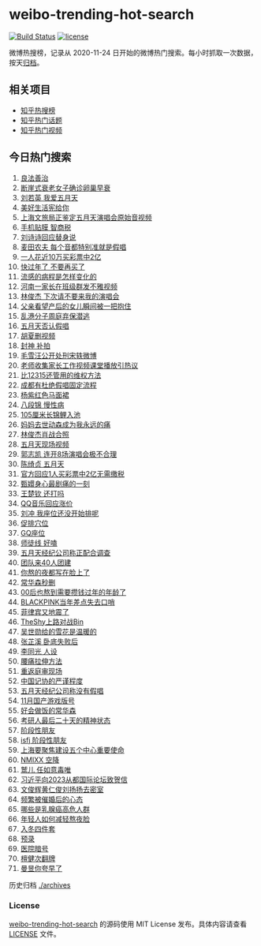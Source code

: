 # weibo-trending-hot-search

[![Build Status](https://github.com/justjavac/weibo-trending-hot-search/workflows/ci/badge.svg?branch=master)](https://github.com/justjavac/weibo-trending-hot-search/actions)
[![license](https://img.shields.io/github/license/justjavac/weibo-trending-hot-search)](https://github.com/justjavac/weibo-trending-hot-search/blob/master/LICENSE)

微博热搜榜，记录从 2020-11-24 日开始的微博热门搜索。每小时抓取一次数据，按天[归档](./archives)。

## 相关项目

- [知乎热搜榜](https://github.com/justjavac/zhihu-trending-top-search)
- [知乎热门话题](https://github.com/justjavac/zhihu-trending-hot-questions)
- [知乎热门视频](https://github.com/justjavac/zhihu-trending-hot-video)

## 今日热门搜索

<!-- BEGIN -->
<!-- 最后更新时间 Tue Dec 05 2023 06:13:44 GMT+0800 (China Standard Time) -->

1. [良法善治](https://s.weibo.com//weibo?q=%23%E8%89%AF%E6%B3%95%E5%96%84%E6%B2%BB%23&Refer=new_time)
1. [断崖式衰老女子确诊卵巢早衰](https://s.weibo.com//weibo?q=%23%E6%96%AD%E5%B4%96%E5%BC%8F%E8%A1%B0%E8%80%81%E5%A5%B3%E5%AD%90%E7%A1%AE%E8%AF%8A%E5%8D%B5%E5%B7%A2%E6%97%A9%E8%A1%B0%23&t=31&band_rank=9&Refer=top)
1. [刘若英 我爱五月天](https://s.weibo.com//weibo?q=%E5%88%98%E8%8B%A5%E8%8B%B1%20%E6%88%91%E7%88%B1%E4%BA%94%E6%9C%88%E5%A4%A9&t=31&band_rank=1&Refer=top)
1. [美好生活宪给你](https://s.weibo.com//weibo?q=%23%E7%BE%8E%E5%A5%BD%E7%94%9F%E6%B4%BB%E5%AE%AA%E7%BB%99%E4%BD%A0%23&t=31&band_rank=3&Refer=top)
1. [上海文旅局正鉴定五月天演唱会原始音视频](https://s.weibo.com//weibo?q=%23%E4%B8%8A%E6%B5%B7%E6%96%87%E6%97%85%E5%B1%80%E6%AD%A3%E9%89%B4%E5%AE%9A%E4%BA%94%E6%9C%88%E5%A4%A9%E6%BC%94%E5%94%B1%E4%BC%9A%E5%8E%9F%E5%A7%8B%E9%9F%B3%E8%A7%86%E9%A2%91%23&t=31&band_rank=12&Refer=top)
1. [手机贴膜 智商税](https://s.weibo.com//weibo?q=%E6%89%8B%E6%9C%BA%E8%B4%B4%E8%86%9C%20%E6%99%BA%E5%95%86%E7%A8%8E&t=31&band_rank=5&Refer=top)
1. [刘诗诗回应替身说](https://s.weibo.com//weibo?q=%E5%88%98%E8%AF%97%E8%AF%97%E5%9B%9E%E5%BA%94%E6%9B%BF%E8%BA%AB%E8%AF%B4&t=31&band_rank=6&Refer=top)
1. [麦田农夫 每个音都特别准就是假唱](https://s.weibo.com//weibo?q=%E9%BA%A6%E7%94%B0%E5%86%9C%E5%A4%AB%20%E6%AF%8F%E4%B8%AA%E9%9F%B3%E9%83%BD%E7%89%B9%E5%88%AB%E5%87%86%E5%B0%B1%E6%98%AF%E5%81%87%E5%94%B1&t=31&band_rank=16&Refer=top)
1. [一人花近10万买彩票中2亿](https://s.weibo.com//weibo?q=%23%E4%B8%80%E4%BA%BA%E8%8A%B1%E8%BF%9110%E4%B8%87%E4%B9%B0%E5%BD%A9%E7%A5%A8%E4%B8%AD2%E4%BA%BF%23&t=31&band_rank=7&Refer=top)
1. [快过年了 不要再买了](https://s.weibo.com//weibo?q=%E5%BF%AB%E8%BF%87%E5%B9%B4%E4%BA%86%20%E4%B8%8D%E8%A6%81%E5%86%8D%E4%B9%B0%E4%BA%86&t=31&band_rank=2&Refer=top)
1. [流感的病程是怎样变化的](https://s.weibo.com//weibo?q=%23%E6%B5%81%E6%84%9F%E7%9A%84%E7%97%85%E7%A8%8B%E6%98%AF%E6%80%8E%E6%A0%B7%E5%8F%98%E5%8C%96%E7%9A%84%23&t=31&band_rank=10&Refer=top)
1. [河南一家长在班级群发不雅视频](https://s.weibo.com//weibo?q=%23%E6%B2%B3%E5%8D%97%E4%B8%80%E5%AE%B6%E9%95%BF%E5%9C%A8%E7%8F%AD%E7%BA%A7%E7%BE%A4%E5%8F%91%E4%B8%8D%E9%9B%85%E8%A7%86%E9%A2%91%23&t=31&band_rank=19&Refer=top)
1. [林俊杰 下次请不要来我的演唱会](https://s.weibo.com//weibo?q=%E6%9E%97%E4%BF%8A%E6%9D%B0%20%E4%B8%8B%E6%AC%A1%E8%AF%B7%E4%B8%8D%E8%A6%81%E6%9D%A5%E6%88%91%E7%9A%84%E6%BC%94%E5%94%B1%E4%BC%9A&t=31&band_rank=32&Refer=top)
1. [父亲看望产后的女儿瞬间被一把抱住](https://s.weibo.com//weibo?q=%23%E7%88%B6%E4%BA%B2%E7%9C%8B%E6%9C%9B%E4%BA%A7%E5%90%8E%E7%9A%84%E5%A5%B3%E5%84%BF%E7%9E%AC%E9%97%B4%E8%A2%AB%E4%B8%80%E6%8A%8A%E6%8A%B1%E4%BD%8F%23&t=31&band_rank=29&Refer=top)
1. [乱港分子周庭弃保潜逃](https://s.weibo.com//weibo?q=%23%E4%B9%B1%E6%B8%AF%E5%88%86%E5%AD%90%E5%91%A8%E5%BA%AD%E5%BC%83%E4%BF%9D%E6%BD%9C%E9%80%83%23&t=31&band_rank=15&Refer=top)
1. [五月天否认假唱](https://s.weibo.com//weibo?q=%E4%BA%94%E6%9C%88%E5%A4%A9%E5%90%A6%E8%AE%A4%E5%81%87%E5%94%B1&t=31&band_rank=4&Refer=top)
1. [胡夏删视频](https://s.weibo.com//weibo?q=%E8%83%A1%E5%A4%8F%E5%88%A0%E8%A7%86%E9%A2%91&t=31&band_rank=11&Refer=top)
1. [封神 补拍](https://s.weibo.com//weibo?q=%E5%B0%81%E7%A5%9E%20%E8%A1%A5%E6%8B%8D&t=31&band_rank=14&Refer=top)
1. [毛雪汪公开处刑宋轶微博](https://s.weibo.com//weibo?q=%E6%AF%9B%E9%9B%AA%E6%B1%AA%E5%85%AC%E5%BC%80%E5%A4%84%E5%88%91%E5%AE%8B%E8%BD%B6%E5%BE%AE%E5%8D%9A&t=31&band_rank=21&Refer=top)
1. [老师收集家长工作视频课堂播放引热议](https://s.weibo.com//weibo?q=%23%E8%80%81%E5%B8%88%E6%94%B6%E9%9B%86%E5%AE%B6%E9%95%BF%E5%B7%A5%E4%BD%9C%E8%A7%86%E9%A2%91%E8%AF%BE%E5%A0%82%E6%92%AD%E6%94%BE%E5%BC%95%E7%83%AD%E8%AE%AE%23&t=31&band_rank=50&Refer=top)
1. [比12315还管用的维权方法](https://s.weibo.com//weibo?q=%E6%AF%9412315%E8%BF%98%E7%AE%A1%E7%94%A8%E7%9A%84%E7%BB%B4%E6%9D%83%E6%96%B9%E6%B3%95&t=31&band_rank=38&Refer=top)
1. [成都有杜绝假唱固定流程](https://s.weibo.com//weibo?q=%23%E6%88%90%E9%83%BD%E6%9C%89%E6%9D%9C%E7%BB%9D%E5%81%87%E5%94%B1%E5%9B%BA%E5%AE%9A%E6%B5%81%E7%A8%8B%23&t=31&band_rank=17&Refer=top)
1. [杨紫红色马面裙](https://s.weibo.com//weibo?q=%E6%9D%A8%E7%B4%AB%E7%BA%A2%E8%89%B2%E9%A9%AC%E9%9D%A2%E8%A3%99&t=31&band_rank=34&Refer=top)
1. [八段锦 慢性病](https://s.weibo.com//weibo?q=%E5%85%AB%E6%AE%B5%E9%94%A6%20%E6%85%A2%E6%80%A7%E7%97%85&t=31&band_rank=13&Refer=top)
1. [105厘米长锦鲤入池](https://s.weibo.com//weibo?q=%23105%E5%8E%98%E7%B1%B3%E9%95%BF%E9%94%A6%E9%B2%A4%E5%85%A5%E6%B1%A0%23&t=31&band_rank=30&Refer=top)
1. [妈妈去世动森成为我永远的痛](https://s.weibo.com//weibo?q=%E5%A6%88%E5%A6%88%E5%8E%BB%E4%B8%96%E5%8A%A8%E6%A3%AE%E6%88%90%E4%B8%BA%E6%88%91%E6%B0%B8%E8%BF%9C%E7%9A%84%E7%97%9B&t=31&band_rank=39&Refer=top)
1. [林俊杰肖战合照](https://s.weibo.com//weibo?q=%23%E6%9E%97%E4%BF%8A%E6%9D%B0%E8%82%96%E6%88%98%E5%90%88%E7%85%A7%23&t=31&band_rank=26&Refer=top)
1. [五月天现场视频](https://s.weibo.com//weibo?q=%E4%BA%94%E6%9C%88%E5%A4%A9%E7%8E%B0%E5%9C%BA%E8%A7%86%E9%A2%91&t=31&band_rank=17&Refer=top)
1. [郭志凯 连开8场演唱会极不合理](https://s.weibo.com//weibo?q=%E9%83%AD%E5%BF%97%E5%87%AF%20%E8%BF%9E%E5%BC%808%E5%9C%BA%E6%BC%94%E5%94%B1%E4%BC%9A%E6%9E%81%E4%B8%8D%E5%90%88%E7%90%86&t=31&band_rank=41&Refer=top)
1. [陈绮贞 五月天](https://s.weibo.com//weibo?q=%E9%99%88%E7%BB%AE%E8%B4%9E%20%E4%BA%94%E6%9C%88%E5%A4%A9&t=31&band_rank=31&Refer=top)
1. [官方回应1人买彩票中2亿无需缴税](https://s.weibo.com//weibo?q=%23%E5%AE%98%E6%96%B9%E5%9B%9E%E5%BA%941%E4%BA%BA%E4%B9%B0%E5%BD%A9%E7%A5%A8%E4%B8%AD2%E4%BA%BF%E6%97%A0%E9%9C%80%E7%BC%B4%E7%A8%8E%23&t=31&band_rank=49&Refer=top)
1. [甄嬛身心最剧痛的一刻](https://s.weibo.com//weibo?q=%E7%94%84%E5%AC%9B%E8%BA%AB%E5%BF%83%E6%9C%80%E5%89%A7%E7%97%9B%E7%9A%84%E4%B8%80%E5%88%BB&t=31&band_rank=46&Refer=top)
1. [王楚钦 还打吗](https://s.weibo.com//weibo?q=%E7%8E%8B%E6%A5%9A%E9%92%A6%20%E8%BF%98%E6%89%93%E5%90%97&t=31&band_rank=28&Refer=top)
1. [QQ音乐回应涨价](https://s.weibo.com//weibo?q=%23QQ%E9%9F%B3%E4%B9%90%E5%9B%9E%E5%BA%94%E6%B6%A8%E4%BB%B7%23&t=31&band_rank=20&Refer=top)
1. [刘冲 我座位还没开始排呢](https://s.weibo.com//weibo?q=%E5%88%98%E5%86%B2%20%E6%88%91%E5%BA%A7%E4%BD%8D%E8%BF%98%E6%B2%A1%E5%BC%80%E5%A7%8B%E6%8E%92%E5%91%A2&t=31&band_rank=18&Refer=top)
1. [促排穴位](https://s.weibo.com//weibo?q=%E4%BF%83%E6%8E%92%E7%A9%B4%E4%BD%8D&t=31&band_rank=35&Refer=top)
1. [GQ座位](https://s.weibo.com//weibo?q=GQ%E5%BA%A7%E4%BD%8D&t=31&band_rank=44&Refer=top)
1. [师徒线 好嗑](https://s.weibo.com//weibo?q=%E5%B8%88%E5%BE%92%E7%BA%BF%20%E5%A5%BD%E5%97%91&t=31&band_rank=22&Refer=top)
1. [五月天经纪公司称正配合调查](https://s.weibo.com//weibo?q=%23%E4%BA%94%E6%9C%88%E5%A4%A9%E7%BB%8F%E7%BA%AA%E5%85%AC%E5%8F%B8%E7%A7%B0%E6%AD%A3%E9%85%8D%E5%90%88%E8%B0%83%E6%9F%A5%23&t=31&band_rank=42&Refer=top)
1. [团队来40人团建](https://s.weibo.com//weibo?q=%E5%9B%A2%E9%98%9F%E6%9D%A540%E4%BA%BA%E5%9B%A2%E5%BB%BA&t=31&band_rank=39&Refer=top)
1. [你熬的夜都写在脸上了](https://s.weibo.com//weibo?q=%23%E4%BD%A0%E7%86%AC%E7%9A%84%E5%A4%9C%E9%83%BD%E5%86%99%E5%9C%A8%E8%84%B8%E4%B8%8A%E4%BA%86%23&t=31&band_rank=39&Refer=top)
1. [常华森秒删](https://s.weibo.com//weibo?q=%23%E5%B8%B8%E5%8D%8E%E6%A3%AE%E7%A7%92%E5%88%A0%23&t=31&band_rank=8&Refer=top)
1. [00后也熬到需要攒钱过年的年龄了](https://s.weibo.com//weibo?q=%2300%E5%90%8E%E4%B9%9F%E7%86%AC%E5%88%B0%E9%9C%80%E8%A6%81%E6%94%92%E9%92%B1%E8%BF%87%E5%B9%B4%E7%9A%84%E5%B9%B4%E9%BE%84%E4%BA%86%23&t=31&band_rank=44&Refer=top)
1. [BLACKPINK当年差点失去口哨](https://s.weibo.com//weibo?q=%23BLACKPINK%E5%BD%93%E5%B9%B4%E5%B7%AE%E7%82%B9%E5%A4%B1%E5%8E%BB%E5%8F%A3%E5%93%A8%23&t=31&band_rank=47&Refer=top)
1. [菲律宾又地震了](https://s.weibo.com//weibo?q=%23%E8%8F%B2%E5%BE%8B%E5%AE%BE%E5%8F%88%E5%9C%B0%E9%9C%87%E4%BA%86%23&t=31&band_rank=40&Refer=top)
1. [TheShy上路对战Bin](https://s.weibo.com//weibo?q=%23TheShy%E4%B8%8A%E8%B7%AF%E5%AF%B9%E6%88%98Bin%23&t=31&band_rank=48&Refer=top)
1. [吴世勋给的雪花是温暖的](https://s.weibo.com//weibo?q=%23%E5%90%B4%E4%B8%96%E5%8B%8B%E7%BB%99%E7%9A%84%E9%9B%AA%E8%8A%B1%E6%98%AF%E6%B8%A9%E6%9A%96%E7%9A%84%23&t=31&band_rank=46&Refer=top)
1. [张芷溪 卧底失败后](https://s.weibo.com//weibo?q=%E5%BC%A0%E8%8A%B7%E6%BA%AA%20%E5%8D%A7%E5%BA%95%E5%A4%B1%E8%B4%A5%E5%90%8E&t=31&band_rank=47&Refer=top)
1. [李同光 人设](https://s.weibo.com//weibo?q=%E6%9D%8E%E5%90%8C%E5%85%89%20%E4%BA%BA%E8%AE%BE&t=31&band_rank=27&Refer=top)
1. [腰痛拉伸方法](https://s.weibo.com//weibo?q=%E8%85%B0%E7%97%9B%E6%8B%89%E4%BC%B8%E6%96%B9%E6%B3%95&t=31&band_rank=49&Refer=top)
1. [重返庭审现场](https://s.weibo.com//weibo?q=%23%E9%87%8D%E8%BF%94%E5%BA%AD%E5%AE%A1%E7%8E%B0%E5%9C%BA%23&t=31&band_rank=47&Refer=top)
1. [中国记协的严谨程度](https://s.weibo.com//weibo?q=%E4%B8%AD%E5%9B%BD%E8%AE%B0%E5%8D%8F%E7%9A%84%E4%B8%A5%E8%B0%A8%E7%A8%8B%E5%BA%A6&t=31&band_rank=35&Refer=top)
1. [五月天经纪公司称没有假唱](https://s.weibo.com//weibo?q=%23%E4%BA%94%E6%9C%88%E5%A4%A9%E7%BB%8F%E7%BA%AA%E5%85%AC%E5%8F%B8%E7%A7%B0%E6%B2%A1%E6%9C%89%E5%81%87%E5%94%B1%23&t=31&band_rank=43&Refer=top)
1. [11月国产游戏版号](https://s.weibo.com//weibo?q=%2311%E6%9C%88%E5%9B%BD%E4%BA%A7%E6%B8%B8%E6%88%8F%E7%89%88%E5%8F%B7%23&t=31&band_rank=20&Refer=top)
1. [好会做饭的常华森](https://s.weibo.com//weibo?q=%E5%A5%BD%E4%BC%9A%E5%81%9A%E9%A5%AD%E7%9A%84%E5%B8%B8%E5%8D%8E%E6%A3%AE&t=31&band_rank=36&Refer=top)
1. [考研人最后二十天的精神状态](https://s.weibo.com//weibo?q=%23%E8%80%83%E7%A0%94%E4%BA%BA%E6%9C%80%E5%90%8E%E4%BA%8C%E5%8D%81%E5%A4%A9%E7%9A%84%E7%B2%BE%E7%A5%9E%E7%8A%B6%E6%80%81%23&t=31&band_rank=24&Refer=top)
1. [阶段性朋友](https://s.weibo.com//weibo?q=%23%E9%98%B6%E6%AE%B5%E6%80%A7%E6%9C%8B%E5%8F%8B%23&t=31&band_rank=50&Refer=top)
1. [isfj 阶段性朋友](https://s.weibo.com//weibo?q=isfj%20%E9%98%B6%E6%AE%B5%E6%80%A7%E6%9C%8B%E5%8F%8B&t=31&band_rank=23&Refer=top)
1. [上海要聚焦建设五个中心重要使命](https://s.weibo.com//weibo?q=%23%E4%B8%8A%E6%B5%B7%E8%A6%81%E8%81%9A%E7%84%A6%E5%BB%BA%E8%AE%BE%E4%BA%94%E4%B8%AA%E4%B8%AD%E5%BF%83%E9%87%8D%E8%A6%81%E4%BD%BF%E5%91%BD%23&Refer=new_time)
1. [NMIXX 空降](https://s.weibo.com//weibo?q=NMIXX%20%E7%A9%BA%E9%99%8D&t=31&band_rank=32&Refer=top)
1. [鹫儿 任如意毒唯](https://s.weibo.com//weibo?q=%E9%B9%AB%E5%84%BF%20%E4%BB%BB%E5%A6%82%E6%84%8F%E6%AF%92%E5%94%AF&t=31&band_rank=43&Refer=top)
1. [习近平向2023从都国际论坛致贺信](https://s.weibo.com//weibo?q=%23%E4%B9%A0%E8%BF%91%E5%B9%B3%E5%90%912023%E4%BB%8E%E9%83%BD%E5%9B%BD%E9%99%85%E8%AE%BA%E5%9D%9B%E8%87%B4%E8%B4%BA%E4%BF%A1%23&Refer=new_time)
1. [文俊辉黄仁俊刘扬扬去密室](https://s.weibo.com//weibo?q=%E6%96%87%E4%BF%8A%E8%BE%89%E9%BB%84%E4%BB%81%E4%BF%8A%E5%88%98%E6%89%AC%E6%89%AC%E5%8E%BB%E5%AF%86%E5%AE%A4&t=31&band_rank=33&Refer=top)
1. [频繁被催婚后的心态](https://s.weibo.com//weibo?q=%E9%A2%91%E7%B9%81%E8%A2%AB%E5%82%AC%E5%A9%9A%E5%90%8E%E7%9A%84%E5%BF%83%E6%80%81&t=31&band_rank=25&Refer=top)
1. [哪些是乳腺癌高危人群](https://s.weibo.com//weibo?q=%23%E5%93%AA%E4%BA%9B%E6%98%AF%E4%B9%B3%E8%85%BA%E7%99%8C%E9%AB%98%E5%8D%B1%E4%BA%BA%E7%BE%A4%23&t=31&band_rank=47&Refer=top)
1. [年轻人如何减轻熬夜脸](https://s.weibo.com//weibo?q=%23%E5%B9%B4%E8%BD%BB%E4%BA%BA%E5%A6%82%E4%BD%95%E5%87%8F%E8%BD%BB%E7%86%AC%E5%A4%9C%E8%84%B8%23&t=31&band_rank=30&Refer=top)
1. [入冬四件套](https://s.weibo.com//weibo?q=%E5%85%A5%E5%86%AC%E5%9B%9B%E4%BB%B6%E5%A5%97&t=31&band_rank=35&Refer=top)
1. [预录](https://s.weibo.com//weibo?q=%E9%A2%84%E5%BD%95&t=31&band_rank=37&Refer=top)
1. [医院暗号](https://s.weibo.com//weibo?q=%E5%8C%BB%E9%99%A2%E6%9A%97%E5%8F%B7&t=31&band_rank=40&Refer=top)
1. [檀健次翻牌](https://s.weibo.com//weibo?q=%E6%AA%80%E5%81%A5%E6%AC%A1%E7%BF%BB%E7%89%8C&t=31&band_rank=45&Refer=top)
1. [曼昱你夸早了](https://s.weibo.com//weibo?q=%E6%9B%BC%E6%98%B1%E4%BD%A0%E5%A4%B8%E6%97%A9%E4%BA%86&t=31&band_rank=50&Refer=top)

<!-- END -->

历史归档 [./archives](./archives)

### License

[weibo-trending-hot-search](https://github.com/justjavac/weibo-trending-hot-search) 的源码使用 MIT License
发布。具体内容请查看 [LICENSE](./LICENSE) 文件。
